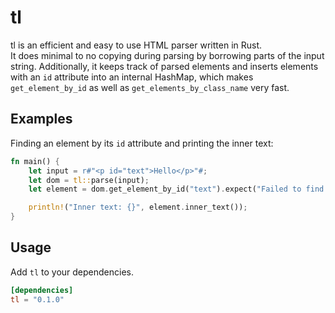 # tl
tl is an efficient and easy to use HTML parser written in Rust.<br />
It does minimal to no copying during parsing by borrowing parts of the input string.
Additionally, it keeps track of parsed elements and inserts elements with an `id` attribute
into an internal HashMap, which makes `get_element_by_id` as well as `get_elements_by_class_name` very fast.

## Examples
Finding an element by its `id` attribute and printing the inner text:
```rust
fn main() {
    let input = r#"<p id="text">Hello</p>"#;
    let dom = tl::parse(input);
    let element = dom.get_element_by_id("text").expect("Failed to find element");

    println!("Inner text: {}", element.inner_text());
}
```

## Usage
Add `tl` to your dependencies.
```toml
[dependencies]
tl = "0.1.0"
```

